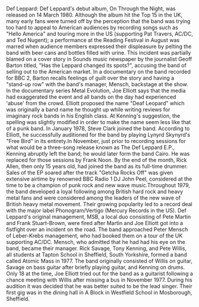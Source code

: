 Def Leppard: Def Leppard's debut album, On Through the Night, was released on 14 March 1980. Although the album hit the Top 15 in the UK, many early fans were turned off by the perception that the band was trying too hard to appeal to American audiences by recording songs such as "Hello America" and touring more in the US (supporting Pat Travers, AC/DC, and Ted Nugent); a performance at the Reading Festival in August was marred when audience members expressed their displeasure by pelting the band with beer cans and bottles filled with urine. This incident was partially blamed on a cover story in Sounds music newspaper by the journalist Geoff Barton titled, "Has the Leppard changed its spots?", accusing the band of selling out to the American market. In a documentary on the band recorded for BBC 2, Barton recalls feelings of guilt over the story and having a "stand-up row" with the band's manager, Mensch, backstage at the show. In the documentary series Metal Evolution, Joe Elliott says that the media had exaggerated the event and all bands on the day had experienced 'abuse' from the crowd. Elliott proposed the name "Deaf Leopard" which was originally a band name he thought up while writing reviews for imaginary rock bands in his English class. At Kenning's suggestion, the spelling was slightly modified in order to make the name seem less like that of a punk band. In January 1978, Steve Clark joined the band.  According to Elliott, he successfully auditioned for the band by playing Lynyrd Skynyrd's "Free Bird" in its entirety.In November, just prior to recording sessions for what would be a three-song release known as The Def Leppard E.P., Kenning abruptly left the band; he would later form the band Cairo. He was replaced for those sessions by Frank Noon. By the end of the month, Rick Allen, then only 15 years old, had joined the band as its full-time drummer. Sales of the EP soared after the track "Getcha Rocks Off" was given extensive airtime by renowned BBC Radio 1 DJ John Peel, considered at the time to be a champion of punk rock and new wave music.Throughout 1979, the band developed a loyal following among British hard rock and heavy metal fans and were considered among the leaders of the new wave of British heavy metal movement. Their growing popularity led to a record deal with the major label Phonogram/Vertigo (Mercury Records in the US). Def Leppard's original management, MSB, a local duo consisting of Pete Martin and Frank Stuart-Brown, were fired after Martin and Joe Elliott got into a fistfight over an incident on the road. The band approached Peter Mensch of Leber-Krebs management, who had booked them on a tour of the UK supporting AC/DC. Mensch, who admitted that he had had his eye on the band, became their manager. Rick Savage, Tony Kenning, and Pete Willis, all students at Tapton School in Sheffield, South Yorkshire, formed a band called Atomic Mass in 1977. The band originally consisted of Willis on guitar, Savage on bass guitar after briefly playing guitar, and Kenning on drums. Only 18 at the time, Joe Elliott tried out for the band as a guitarist following a chance meeting with Willis after missing a bus in November 1977. During his audition it was decided that he was better suited to be the lead singer. Their first gig was in the dining hall in A Block in Westfield School in Mosborough, Sheffield.
